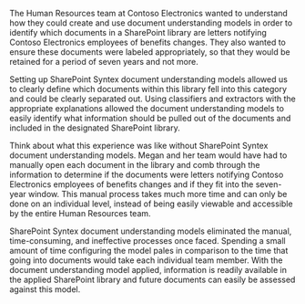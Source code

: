 The Human Resources team at Contoso Electronics wanted to understand how they could create and use document understanding models in order to identify which documents in a SharePoint library are letters notifying Contoso Electronics employees of benefits changes. They also wanted to ensure these documents were labeled appropriately, so that they would be retained for a period of seven years and not more.

Setting up SharePoint Syntex document understanding models allowed us to clearly define which documents within this library fell into this category and could be clearly separated out. Using classifiers and extractors with the appropriate explanations allowed the document understanding models to easily identify what information should be pulled out of the documents and included in the designated SharePoint library.

Think about what this experience was like without SharePoint Syntex document understanding models. Megan and her team would have had to manually open each document in the library and comb through the information to determine if the documents were letters notifying Contoso Electronics employees of benefits changes and if they fit into the seven-year window. This manual process takes much more time and can only be done on an individual level, instead of being easily viewable and accessible by the entire Human Resources team.

SharePoint Syntex document understanding models eliminated the manual, time-consuming, and ineffective processes once faced. Spending a small amount of time configuring the model pales in comparison to the time that going into documents would take each individual team member. With the document understanding model applied, information is readily available in the applied SharePoint library and future documents can easily be assessed against this model.
